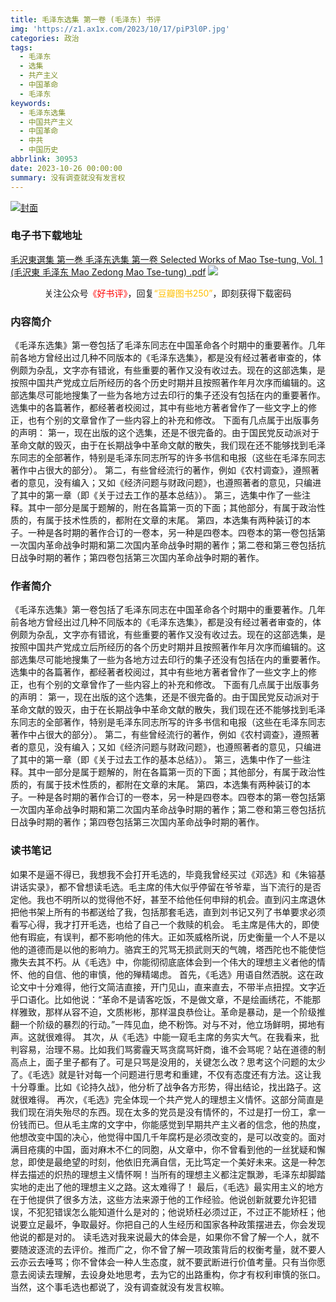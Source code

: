 ```yaml
---
title: 毛泽东选集 第一卷 (毛泽东) 书评
img: 'https://z1.ax1x.com/2023/10/17/piP3l0P.jpg'
categories: 政治
tags:
  - 毛泽东
  - 选集
  - 共产主义
  - 中国革命
  - 毛泽东
keywords:
  - 毛泽东选集
  - 中国共产主义
  - 中国革命
  - 中共
  - 中国历史
abbrlink: 30953
date: 2023-10-26 00:00:00
summary: 没有调查就没有发言权
---
```


[![封面](https://z1.ax1x.com/2023/10/17/piP3l0P.jpg)]()
### 电子书下载地址
[毛沢東選集 第一巻 毛泽东选集 第一卷 Selected Works of Mao Tse-tung, Vol. 1 (毛沢東 毛泽东 Mao Zedong Mao Tse-tung) .pdf](https://url57.ctfile.com/f/23765157-960783594-973322)
![](https://cdn.jsdelivr.net/gh/Deep-Heart/picx-images-hosting@master/WeChat/wechat_mp_large.6xheshb4rok0.webp)
<center>关注公众号<font color="#ff0000">《好书评》</font>，回复<font color="#ffc000">“豆瓣图书250”</font>，即刻获得下载密码</center>

### 内容简介
《毛泽东选集》第一卷包括了毛泽东同志在中国革命各个时期中的重要著作。几年前各地方曾经出过几种不同版本的《毛泽东选集》，都是没有经过著者审查的，体例颇为杂乱，文字亦有错讹，有些重要的著作又没有收过去。现在的这部选集，是按照中国共产党成立后所经历的各个历史时期并且按照著作年月次序而编辑的。这部选集尽可能地搜集了一些为各地方过去印行的集子还没有包括在内的重要著作。选集中的各篇著作，都经著者校阅过，其中有些地方著者曾作了一些文字上的修正，也有个别的文章曾作了一些内容上的补充和修改。    下面有几点属于出版事务的声明：    第一，现在出版的这个选集，还是不很完备的。由于国民党反动派对于革命文献的毁灭，由于在长期战争中革命文献的散失，我们现在还不能够找到毛泽东同志的全部著作，特别是毛泽东同志所写的许多书信和电报（这些在毛泽东同志著作中占很大的部分）。    第二，有些曾经流行的著作，例如《农村调查》，遵照著者的意见，没有编入；又如《经济问题与财政问题》，也遵照著者的意见，只编进了其中的第一章（即《关于过去工作的基本总结》）。    第三，选集中作了一些注释。其中一部分是属于题解的，附在各篇第一页的下面；其他部分，有属于政治性质的，有属于技术性质的，都附在文章的末尾。    第四，本选集有两种装订的本子。一种是各时期的著作合订的一卷本，另一种是四卷本。四卷本的第一卷包括第一次国内革命战争时期和第二次国内革命战争时期的著作；第二卷和第三卷包括抗日战争时期的著作；第四卷包括第三次国内革命战争时期的著作。

### 作者简介
《毛泽东选集》第一卷包括了毛泽东同志在中国革命各个时期中的重要著作。几年前各地方曾经出过几种不同版本的《毛泽东选集》，都是没有经过著者审查的，体例颇为杂乱，文字亦有错讹，有些重要的著作又没有收过去。现在的这部选集，是按照中国共产党成立后所经历的各个历史时期并且按照著作年月次序而编辑的。这部选集尽可能地搜集了一些为各地方过去印行的集子还没有包括在内的重要著作。选集中的各篇著作，都经著者校阅过，其中有些地方著者曾作了一些文字上的修正，也有个别的文章曾作了一些内容上的补充和修改。    下面有几点属于出版事务的声明：    第一，现在出版的这个选集，还是不很完备的。由于国民党反动派对于革命文献的毁灭，由于在长期战争中革命文献的散失，我们现在还不能够找到毛泽东同志的全部著作，特别是毛泽东同志所写的许多书信和电报（这些在毛泽东同志著作中占很大的部分）。    第二，有些曾经流行的著作，例如《农村调查》，遵照著者的意见，没有编入；又如《经济问题与财政问题》，也遵照著者的意见，只编进了其中的第一章（即《关于过去工作的基本总结》）。    第三，选集中作了一些注释。其中一部分是属于题解的，附在各篇第一页的下面；其他部分，有属于政治性质的，有属于技术性质的，都附在文章的末尾。    第四，本选集有两种装订的本子。一种是各时期的著作合订的一卷本，另一种是四卷本。四卷本的第一卷包括第一次国内革命战争时期和第二次国内革命战争时期的著作；第二卷和第三卷包括抗日战争时期的著作；第四卷包括第三次国内革命战争时期的著作。

### 读书笔记
如果不是逼不得已，我想我不会打开毛选的，毕竟我曾经买过《邓选》和《朱镕基讲话实录》，都不曾想读毛选。毛主席的伟大似乎停留在爷爷辈，当下流行的是否定他。我也不明所以的觉得他不好，甚至不给他任何申辩的机会。直到闪主席退休把他书架上所有的书都送给了我，包括那套毛选，直到刘书记又列了书单要求必须看写心得，我才打开毛选，也给了自己一个救赎的机会。
毛主席是伟大的，即使他有瑕疵，有误判，都不影响他的伟大。正如茨威格所说，历史衡量一个人不是以他的道德而是以他的影响力。骆宾王的咒骂无损武则天的气魄，塔西陀也不能使恺撒失去其不朽。从《毛选》中，你能彻彻底底体会到一个伟大的理想主义者他的情怀、他的自信、他的审慎，他的殚精竭虑。
首先，《毛选》用语自然洒脱。这在政论文中十分难得，他行文简洁直接，开门见山，直来直去，不带半点扭捏。文字近乎口语化。比如他说：“革命不是请客吃饭，不是做文章，不是绘画绣花，不能那样雅致，那样从容不迫，文质彬彬，那样温良恭俭让。革命是暴动，是一个阶级推翻一个阶级的暴烈的行动。”一阵见血，绝不粉饰。对与不对，他立场鲜明，掷地有声。这就很难得。
其次，从《毛选》中能一窥毛主席的务实大气。在我看来，批判容易，治理不易。比如我们骂雾霾天骂贪腐骂奸商，谁不会骂呢？站在道德的制高点上，面子里子都有了。可是只骂是没用的，关键怎么改？思考这个问题的太少了。《毛选》就是针对每一个问题进行思考和重建，不仅有态度还有方法。这让我十分尊重。比如《论持久战》，他分析了战争各方形势，得出结论，找出路子。这就很难得。
再次，《毛选》完全体现一个共产党人的理想主义情怀。这部分简直是我们现在消失殆尽的东西。现在太多的党员是没有情怀的，不过是打一份工，拿一份钱而已。但从毛主席的文字中，你能感觉到早期共产主义者的信念，他的热度，他想改变中国的决心，他觉得中国几千年腐朽是必须改变的，是可以改变的。面对满目疮痍的中国，面对麻木不仁的同胞，从文章中，你不曾看到他的一丝犹疑和懈怠，即使是最绝望的时刻，他依旧充满自信，无比笃定一个美好未来。这是一种怎样去描述的炽热的理想主义情怀啊！当所有的理想主义都注定飘渺，毛泽东却脚踏实地的走出了他的理想主义之路。这太难得了！
最后，《毛选》最实用主义的地方在于他提供了很多方法，这些方法来源于他的工作经验。他说创新就要允许犯错误，不犯犯错误怎么能知道什么是对的；他说矫枉必须过正，不过正不能矫枉；他说要立足最坏，争取最好。你把自己的人生经历和国家各种政策摆进去，你会发现他说的都是对的。
读毛选对我来说最大的体会是，如果你不曾了解一个人，就不要随波逐流的去评价。推而广之，你不曾了解一项政策背后的权衡考量，就不要人云亦云去唾骂；你不曾体会一种人生态度，就不要武断进行价值考量。只有当你愿意去阅读去理解，去设身处地思考，去为它的出路重构，你才有权利审慎的张口。当然，这个事毛选也都说了，没有调查就没有发言权嘛。
